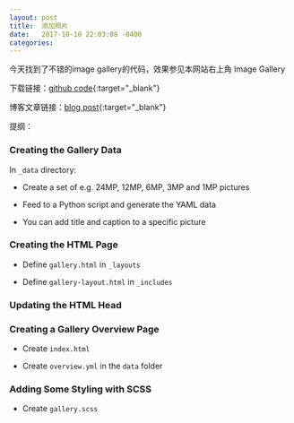 ```yaml
---
layout: post
title:  添加照片
date:   2017-10-10 22:03:08 -0400
categories: 
---
```



今天找到了不错的image gallery的代码，效果参见本网站右上角 Image Gallery

下载链接：[github code](https://github.com/opieters/jekyll-image-gallery-example/tree/gh-pages){:target="_blank"} 

博客文章链接：[blog post](https://olivierpieters.be/blog/2016/02/26/creating-a-jekyll-image-gallery){:target="_blank"}

提纲：
<br>

### Creating the Gallery Data

In `_data` directory:

- Create a set of e.g. 24MP, 12MP, 6MP, 3MP and 1MP pictures

- Feed to a Python script and generate the YAML data

- You can add title and caption to a specific picture
  
### Creating the HTML Page


- Define `gallery.html` in `_layouts` 

- Define `gallery-layout.html` in `_includes`

### Updating the HTML Head


### Creating a Gallery Overview Page

- Create `index.html`

- Create `overview.yml` in the `data` folder
  
### Adding Some Styling with SCSS

- Create `gallery.scss`